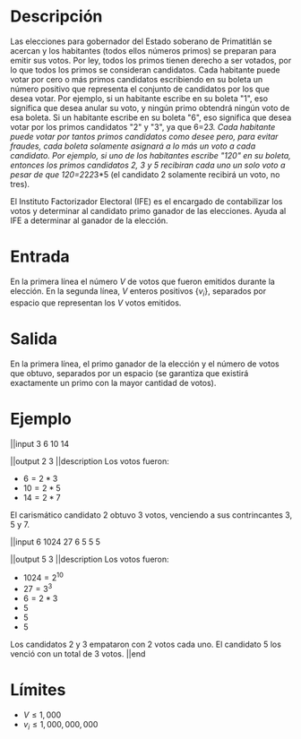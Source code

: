 # Descripción
Las elecciones para gobernador del Estado soberano de Primatitlán se acercan y los habitantes (todos ellos números primos) se preparan para emitir sus votos. Por ley, todos los primos tienen derecho a ser votados, por lo que todos los primos se consideran candidatos. Cada habitante puede votar por cero o más primos candidatos escribiendo en su boleta un número positivo que representa el conjunto de candidatos por los que desea votar. Por ejemplo, si un habitante escribe en su boleta "1", eso significa que desea anular su voto, y ningún primo obtendrá ningún voto de esa boleta. Si un habitante escribe en su boleta "6", eso significa que desea votar por los primos candidatos "2" y "3", ya que 6=2*3. Cada habitante puede votar por tantos primos candidatos como desee pero, para evitar fraudes, cada boleta solamente asignará a lo más un voto a cada candidato. Por ejemplo, si uno de los habitantes escribe "120" en su boleta, entonces los primos candidatos 2, 3 y 5 recibiran cada uno un solo voto a pesar de que 120=2*2*2*3*5 (el candidato 2 solamente recibirá un voto, no tres).

El Instituto Factorizador Electoral (IFE) es el encargado de contabilizar los votos y determinar al candidato primo ganador de las elecciones. Ayuda al IFE a determinar al ganador de la elección.


# Entrada
En la primera línea el número $V$ de votos que fueron emitidos durante la elección. En la segunda línea, $V$ enteros positivos $\lbrace v_i \rbrace$, separados por espacio que representan los $V$ votos emitidos.

# Salida
En la primera línea, el primo ganador de la elección y el número de votos que obtuvo, separados por un espacio (se garantiza que existirá exactamente un primo con la mayor cantidad de votos).

# Ejemplo

||input
3
6 10 14

||output
2 3
||description
Los votos fueron:

* $6 = 2*3$
* $10 = 2*5$
* $14 = 2*7$

El carismático candidato 2 obtuvo 3 votos, venciendo a sus contrincantes 3, 5 y 7.

||input
6
1024 27 6 5 5 5

||output
5 3
||description
Los votos fueron:

* $1024 = 2^{10}$
* $27 = 3^3$
* $6 = 2*3$
* $5$
* $5$
* $5$

Los candidatos 2 y 3 empataron con 2 votos cada uno. El candidato 5 los venció con un total de 3 votos.
||end

# Límites
* $V \leq 1,000$
* $v_{i} \leq 1,000,000,000$
